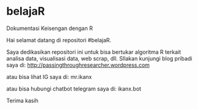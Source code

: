 # belajaR
Dokumentasi Keisengan dengan R

Hai selamat datang di repositori #belajaR.

Saya dedikasikan repositori ini untuk bisa bertukar algoritma R terkait analisa data, visualisasi data, web scrap, dll.
SIlakan kunjungi blog pribadi saya di: http://passingthroughresearcher.wordpress.com

atau bisa lihat IG saya di: mr.ikanx

atau bisa hubungi chatbot telegram saya di: ikanx.bot

Terima kasih
